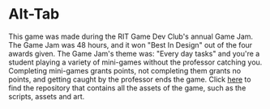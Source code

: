 # Alt-Tab
This game was made during the RIT Game Dev Club's annual Game Jam. The Game Jam was 48 hours, and it won "Best In Design" out of the four awards given. The Game Jam's theme was: "Every day tasks" and you're a student playing a variety of mini-games without the professor catching you. Completing mini-games grants points, not completing them grants no points, and getting caught by the professor ends the game.
Click [here](https://github.com/tafellappen/The-game-of-the-game-jam-fam.git) to find the repository that contains all the assets of the game, such as the scripts, assets and art. 
